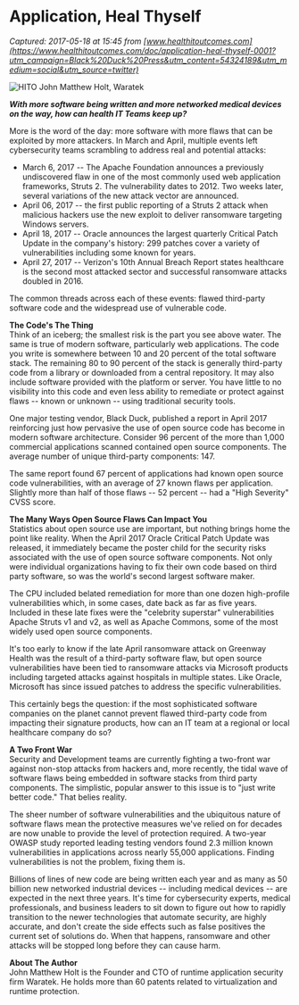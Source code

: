 # Application, Heal Thyself

_Captured: 2017-05-18 at 15:45 from [www.healthitoutcomes.com](https://www.healthitoutcomes.com/doc/application-heal-thyself-0001?utm_campaign=Black%20Duck%20Press&utm_content=54324189&utm_medium=social&utm_source=twitter)_

![HITO John Matthew Holt, Waratek](https://vert-imageresizer.azurewebsites.net/resize?sourceUrl=https://vertassets.blob.core.windows.net/image/005f204e/005f204e-bad5-4537-bfb7-07d74659ee8e/hito_john_matthew_holt__waratek.jpg&size=375_250)

**_With more software being written and more networked medical devices on the way, how can health IT Teams keep up?_**

More is the word of the day: more software with more flaws that can be exploited by more attackers. In March and April, multiple events left cybersecurity teams scrambling to address real and potential attacks:

  * March 6, 2017 -- The Apache Foundation announces a previously undiscovered flaw in one of the most commonly used web application frameworks, Struts 2. The vulnerability dates to 2012. Two weeks later, several variations of the new attack vector are announced.
  * April 06, 2017 -- the first public reporting of a Struts 2 attack when malicious hackers use the new exploit to deliver ransomware targeting Windows servers.
  * April 18, 2017 -- Oracle announces the largest quarterly Critical Patch Update in the company's history: 299 patches cover a variety of vulnerabilities including some known for years.
  * April 27, 2017 -- Verizon's 10th Annual Breach Report states healthcare is the second most attacked sector and successful ransomware attacks doubled in 2016.

The common threads across each of these events: flawed third-party software code and the widespread use of vulnerable code.

**The Code's The Thing**  
Think of an iceberg; the smallest risk is the part you see above water. The same is true of modern software, particularly web applications. The code you write is somewhere between 10 and 20 percent of the total software stack. The remaining 80 to 90 percent of the stack is generally third-party code from a library or downloaded from a central repository. It may also include software provided with the platform or server. You have little to no visibility into this code and even less ability to remediate or protect against flaws -- known or unknown -- using traditional security tools.

One major testing vendor, Black Duck, published a report in April 2017 reinforcing just how pervasive the use of open source code has become in modern software architecture. Consider 96 percent of the more than 1,000 commercial applications scanned contained open source components. The average number of unique third-party components: 147.

The same report found 67 percent of applications had known open source code vulnerabilities, with an average of 27 known flaws per application. Slightly more than half of those flaws -- 52 percent -- had a "High Severity" CVSS score.

**The Many Ways Open Source Flaws Can Impact You**  
Statistics about open source use are important, but nothing brings home the point like reality. When the April 2017 Oracle Critical Patch Update was released, it immediately became the poster child for the security risks associated with the use of open source software components. Not only were individual organizations having to fix their own code based on third party software, so was the world's second largest software maker.

The CPU included belated remediation for more than one dozen high-profile vulnerabilities which, in some cases, date back as far as five years. Included in these late fixes were the "celebrity superstar" vulnerabilities Apache Struts v1 and v2, as well as Apache Commons, some of the most widely used open source components.

It's too early to know if the late April ransomware attack on Greenway Health was the result of a third-party software flaw, but open source vulnerabilities have been tied to ransomware attacks via Microsoft products including targeted attacks against hospitals in multiple states. Like Oracle, Microsoft has since issued patches to address the specific vulnerabilities.

This certainly begs the question: if the most sophisticated software companies on the planet cannot prevent flawed third-party code from impacting their signature products, how can an IT team at a regional or local healthcare company do so?

**A Two Front War**  
Security and Development teams are currently fighting a two-front war against non-stop attacks from hackers and, more recently, the tidal wave of software flaws being embedded in software stacks from third party components. The simplistic, popular answer to this issue is to "just write better code." That belies reality.

The sheer number of software vulnerabilities and the ubiquitous nature of software flaws mean the protective measures we've relied on for decades are now unable to provide the level of protection required. A two-year OWASP study reported leading testing vendors found 2.3 million known vulnerabilities in applications across nearly 55,000 applications. Finding vulnerabilities is not the problem, fixing them is.

Billions of lines of new code are being written each year and as many as 50 billion new networked industrial devices -- including medical devices -- are expected in the next three years. It's time for cybersecurity experts, medical professionals, and business leaders to sit down to figure out how to rapidly transition to the newer technologies that automate security, are highly accurate, and don't create the side effects such as false positives the current set of solutions do. When that happens, ransomware and other attacks will be stopped long before they can cause harm.

**About The Author**  
John Matthew Holt is the Founder and CTO of runtime application security firm Waratek. He holds more than 60 patents related to virtualization and runtime protection.
